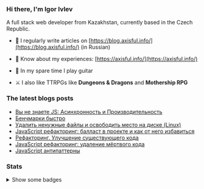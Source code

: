 ### Hi there, I'm Igor Ivlev

A full stack web developer from Kazakhstan, currently based in the Czech Republic.


+ 📝 I regularly write articles on [https://blog.axisful.info/](https://blog.axisful.info/) (in Russian)

+ 📄 Know about my experiences: [https://axisful.info/](https://axisful.info/)

+ 🎸 In my spare time I play guitar 

+ ⚔️ I also like TTRPGs like __Dungeons & Dragons__ and __Mothership RPG__


### The latest blogs posts
<!-- BLOG-POST-LIST:START -->
- [Вы не знаете JS: Асинхронность и Производительность](https://blog.axisful.info/books-reviews/you-dont-know-js-async-optimization)
- [Бенчмарки быстро](https://blog.axisful.info/snippets/benchmarks)
- [Удалить ненужные файлы и освободить место на диске (Linux)](https://blog.axisful.info/snippets/linux-find-remove-unused-files)
- [JavaScript рефакторинг: балласт в проекте и как от него избавиться](https://blog.axisful.info/webdev/javascript-remove-dead-weight)
- [Рефакторинг. Улучшение существующего кода](https://blog.axisful.info/books-reviews/refactoring-js)
- [JavaScript рефакторинг: удаление мёртвого кода](https://blog.axisful.info/webdev/javascript-remove-dead-code)
- [JavaScript антипаттерны](https://blog.axisful.info/webdev/javascript-antipatterns)
<!-- BLOG-POST-LIST:END -->


### Stats

<details>
<summary>Show some badges</summary>

<img src="https://github-readme-stats.vercel.app/api/top-langs?username=8kto&show_icons=true&locale=en&layout=compact" alt="8kto's languages" />

<br />
<img src="https://github-readme-stats.vercel.app/api?username=8kto&show_icons=true&locale=en&count_private=true&layout=compact&hide=stars,issues" alt="8kto's GitHub stats" />

<br />
<img src="https://github-readme-streak-stats.herokuapp.com/?user=8kto&layout=compact" alt="8kto's GitHub stats" />

</details>
